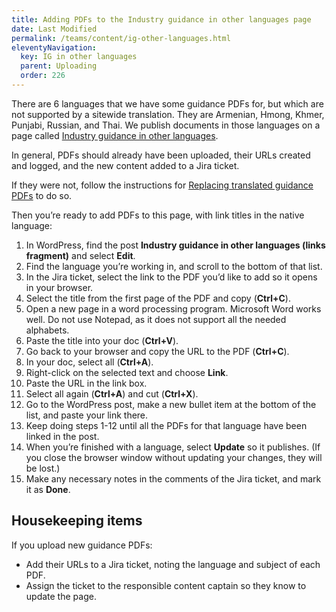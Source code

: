 ```yaml
---
title: Adding PDFs to the Industry guidance in other languages page
date: Last Modified 
permalink: /teams/content/ig-other-languages.html
eleventyNavigation:
  key: IG in other languages
  parent: Uploading
  order: 226
---
```


There are 6 languages that we have some guidance PDFs for, but which are not supported by a sitewide translation. They are Armenian, Hmong, Khmer, Punjabi, Russian, and Thai. We publish documents in those languages on a page called [Industry guidance in other languages](https://covid19.ca.gov/guidance-languages/). 

In general, PDFs should already have been uploaded, their URLs created and logged, and the new content added to a Jira ticket. 

If they were not, follow the instructions for [Replacing translated guidance PDFs](https://cagov.github.io/covid19.ca.gov-site-eng-playbook/teams/content/replace-translated-pdf.html) to do so.

Then you’re ready to add PDFs to this page, with link titles in the native language:

1. In WordPress, find the post **Industry guidance in other languages (links fragment)** and select **Edit**.
2. Find the language you’re working in, and scroll to the bottom of that list.
3. In the Jira ticket, select the link to the PDF you’d like to add so it opens in your browser.
4. Select the title from the first page of the PDF and copy (**Ctrl+C**).
5. Open a new page in a word processing program. Microsoft Word works well. Do not use Notepad, as it does not support all the needed alphabets.
6. Paste the title into your doc (**Ctrl+V**).
7. Go back to your browser and copy the URL to the PDF (**Ctrl+C**).
8. In your doc, select all (**Ctrl+A**).
9. Right-click on the selected text and choose **Link**.
10. Paste the URL in the link box.
11. Select all again (**Ctrl+A**) and cut (**Ctrl+X**).
12. Go to the WordPress post, make a new bullet item at the bottom of the list, and paste your link there.
13. Keep doing steps 1-12 until all the PDFs for that language have been linked in the post.
14. When you’re finished with a language, select **Update** so it publishes. (If you close the browser window without updating your changes, they will be lost.)
15. Make any necessary notes in the comments of the Jira ticket, and mark it as **Done**.

## Housekeeping items

If you upload new guidance PDFs:
* Add their URLs to a Jira ticket, noting the language and subject of each PDF.
* Assign the ticket to the responsible content captain so they know to update the page.
